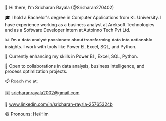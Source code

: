👋 Hi there, I’m Sricharan Rayala (@Sricharan270402)

🎓 I hold a Bachelor's degree in Computer Applications from KL University. I have experience working as a business analyst at Areksoft Technologies and as a Software Developer intern at Autoinno Tech Pvt Ltd.

📊 I’m a data analyst passionate about transforming data into actionable insights. I work with tools like Power BI, Excel, SQL, and Python.

🌱 Currently enhancing my skills in Power BI , Excel, SQL, Python.

💬 Open to collaborations in data analysis, business intelligence, and process optimization projects.

📫 Reach me at:

✉️ sricharanrayala2002@gmail.com

💼 www.linkedin.com/in/sricharan-rayala-25765324b

😄 Pronouns: He/Him


